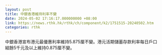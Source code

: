 ```yaml
---
layout: post
title: 中銀香港維持利率不變
date: 2024-05-02 17:16:17.000000000 +08:00
link: https://news.rthk.hk/rthk/ch/component/k2/1751515-20240502.htm
categories: rthk
---
```


中銀香港宣布港元最優惠利率維持5.875厘不變。港元活期儲蓄存款利率每日戶口結餘5千元及以上維持0.875厘不變。
